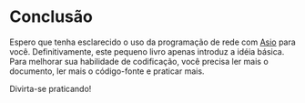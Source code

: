 # Conclusão

Espero que tenha esclarecido o uso da programação de rede com [Asio](https://www.boost.org/doc/libs/1_72_0/doc/html/boost_asio.html) para você. Definitivamente, este pequeno livro apenas introduz a idéia básica. Para melhorar sua habilidade de codificação, você precisa ler mais o documento, ler mais o código-fonte e praticar mais.

Divirta-se praticando!